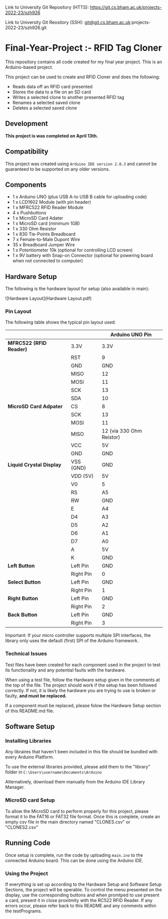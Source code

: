 Link to University Git Repository (HTTS): https://git.cs.bham.ac.uk/projects-2022-23/szh926

Link to University Git Reository (SSH): git@git.cs.bham.ac.uk:projects-2022-23/szh926.git 

# Final-Year-Project :- RFID Tag Cloner
This repository contains all code created for my final year project. This is an Arduino-based project.

This project can be used to create and RFID Cloner and does the following:
  - Reads data off an RFID card presented
  - Stores the data to a file on an SD card
  - Writes a selected clone to another presented RFID tag
  - Renames a selected saved clone
  - Deletes a selected saved clone

## Development
  **This project is was completed on April 13th.**

## Compatibility
This project was created using ``Arduino IDE version 2.0.3`` and cannot be guaranteed to be supported on any older versions.

## Components
  - 1 x Arduino UNO (plus USB A-to USB B cable for uploading code)
  - 1 x LCD1602 Module (with pin header)
  - 1 x MFRC522 RFID Reader Module
  - 4 x Pushbuttons
  - 1 x MicroSD Card Adater
  - 1 x MicroSD card (minimum 1GB)
  - 1 x 330 Ohm Resistor
  - 1 x 830 Tie-Points Breadboard
  - 7 x Female-to-Male Dupont Wire
  - 35 x Breadboard Jumper Wire
  - 1 x Potentiometer 10k (optional for controlling LCD screen)
  - 1 x 9V battery with Snap-on Connector (optional for powering board when not connected to computer)

## Hardware Setup
The following is the hardware layout for setup (also available in main):

![Hardware Layout](Hardware Layout.pdf)

### Pin Layout
The following table shows the typical pin layout used:

|                            |              | Arduino UNO Pin |
| ------------               | ------------ | ------------    |
| **MFRC522 (RFID Reader)**  | 3.3V         | 3.3V            |
|                            | RST          | 9               |
|                            | GND          | GND             |
|                            | MISO         | 12              |
|                            | MOSI         | 11              |
|                            | SCK          | 13              |
|                            | SDA          | 10              |
| **MicroSD Card Adpater**   | CS           | 8               |
|                            | SCK          | 13              |
|                            | MOSI         | 11              |
|                            | MISO         | 12 (via 330 Ohm Reistor)|
|                            | VCC          | 5V              |
|                            | GND          | GND             |
| **Liquid Crystal Display** | VSS (GND)    | GND             |
|                            | VDD (5V)     | 5V              | 
|                            | V0           | 5               |
|                            | RS           | A5              |
|                            | RW           | GND             |
|                            | E            | A4              |
|                            | D4           | A3              |
|                            | D5           | A2              |
|                            | D6           | A1              |
|                            | D7           | A0              |
|                            | A            | 5V              |
|                            | K            | GND             |
| **Left Button**            | Left Pin     | GND             |
|                            | Right Pin    | 0               | 
| **Select Button**          | Left Pin     | GND             |
|                            | Right Pin    | 1               | 
| **Right Button**           | Left Pin     | GND             |
|                            | Right Pin    | 2               | 
| **Back Button**            | Left Pin     | GND             |
|                            | Right Pin    | 3               | 

Important: If your micro controller supports multiple SPI interfaces, the library only uses the default (first) SPI of the Arduino framework.

### Technical Issues
  Test files have been created for each component used in the project to test its functionality and any potential faults with the hardware.
  
  When using a test file, follow the Hardware setup given in the comments at the top of the file. The project should work if the setup has been followed correctly. If not, it is likely the hardware you are trying to use is broken or faulty, **and must be replaced.**

  If a component must be replaced, please folow the Hardware Setup section of this README.md file.

## Software Setup

### Installing Libraries
Any libraires that haven't been included in this file should be bundled with every Arduino Platform. 

To use the external libraries provided, please add them to the "library" folder in ``C:\Users\username\Documents\Arduino``

Alternatively, download them manually from the Arduino IDE Library Manager.

### MicroSD card Setup
To allow the MicroSD card to perform properly for this project, please format it to the FAT16 or FAT32 file format. Once this is complete, create an empty csv file in the main directory named "CLONES.csv" or "CLONES2.csv"

## Running Code
Once setup is complete, run the code by uploading ``main.ino`` to the connected Arduino board. This can be done using the Arduino IDE.

### Using the Project
If everything is set up according to the Hardware Setup and Software Setup Sections, the project will be operable. To control the menu presented on the display, use the corresponding buttons and when promtped to use present a card, present it in close proxitmity with the RC522 RFID Reader. If any errors occur, please refer back to this README and any comments within the testPrograms.
